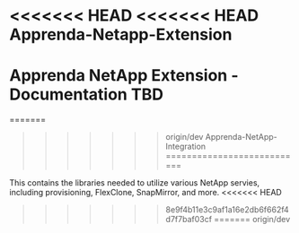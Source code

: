 <<<<<<< HEAD
<<<<<<< HEAD
Apprenda-Netapp-Extension
=========================

Apprenda NetApp Extension - Documentation TBD
=======
=======
>>>>>>> origin/dev
Apprenda-NetApp-Integration
===========================

This contains the libraries needed to utilize various NetApp servies, including provisioning, FlexClone, SnapMirror, and more.
<<<<<<< HEAD
>>>>>>> 8e9f4b11e3c9af1a16e2db6f662f4d7f7baf03cf
=======
>>>>>>> origin/dev

